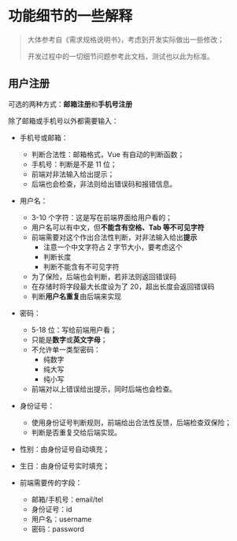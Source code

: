 # 功能细节的一些解释

> 大体参考自《需求规格说明书》，考虑到开发实际做出一些修改；
>
> 开发过程中的一切细节问题参考此文档，测试也以此为标准。

## 用户注册

可选的两种方式：**邮箱注册**和**手机号注册**

除了邮箱或手机号以外都需要输入：

- 手机号或邮箱：
  - 判断合法性：邮箱格式，Vue 有自动的判断函数；
  - 手机号：判断是不是 11 位；
  - 前端对非法输入给出提示；
  - 后端也会检查，非法则给出错误码和报错信息。

- 用户名：
  - 3-10 个字符：这是写在前端界面给用户看的；
  - 用户名可以有中文，但**不能含有空格、Tab 等不可见字符**
  - 前端需要对这个作出合法性判断，对非法输入给出**提示**
    - 注意一个中文字符占 2 字节大小，要考虑这个
    - 判断长度
    - 判断不能含有不可见字符
  - 为了保险，后端也会判断，若非法则返回错误码
  - 在存储时将字段最大长度设为了 20，超出长度会返回错误码
  - 判断**用户名重复**由后端来实现
- 密码：
  - 5-18 位：写给前端用户看；
  - 只能是**数字**或**英文字母**；
  - 不允许单一类型密码：
    - 纯数字
    - 纯大写
    - 纯小写
  - 前端对以上错误给出提示，同时后端也会检查。
- 身份证号：
  - 使用身份证号判断规则，前端给出合法性反馈，后端检查双保险；
  - 判断是否重复交给后端实现。
- 性别：由身份证号自动填充；
- 生日：由身份证号实时填充；
- 前端需要传的字段：
  - 邮箱/手机号：email/tel
  - 身份证号：id
  - 用户名：username
  - 密码：password